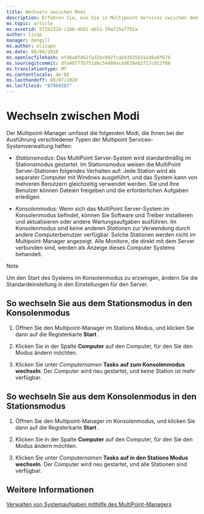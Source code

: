 ```yaml
---
title: Wechseln zwischen Modi
description: Erfahren Sie, wie Sie in Multipoint Services zwischen dem Stations-und Konsolenmodus wechseln.
ms.topic: article
ms.assetid: 5f1b2324-c1b0-4b61-ab51-39af15e7792a
author: lizap
manager: dongill
ms.author: elizapo
ms.date: 08/04/2016
ms.openlocfilehash: efd6a8fd62fa32bc892fcab43935b2a1d8a8f676
ms.sourcegitcommit: dfa48f77b751dbc34409aced628eb2f17c912f08
ms.translationtype: MT
ms.contentlocale: de-DE
ms.lasthandoff: 08/07/2020
ms.locfileid: "87969287"
---
```

# <a name="switch-between-modes"></a>Wechseln zwischen Modi
Der Multipoint-Manager umfasst die folgenden Modi, die Ihnen bei der Ausführung verschiedener Typen der Multipoint Services-Systemverwaltung helfen:

-   *Stationsmodus*: Das MultiPoint Server-System wird standardmäßig im Stationsmodus gestartet. Im Stationsmodus weisen die MultiPoint Server-Stationen folgendes Verhalten auf: Jede Station wird als separater Computer mit Windows ausgeführt, und das System kann von mehreren Benutzern gleichzeitig verwendet werden. Sie und Ihre Benutzer können Dateien freigeben und die erforderlichen Aufgaben erledigen.

-   *Konsolenmodus*: Wenn sich das MultiPoint Server-System im Konsolenmodus befindet, können Sie Software und Treiber installieren und aktualisieren oder andere Wartungsaufgaben ausführen. Im Konsolenmodus sind keine anderen *Stationen* zur Verwendung durch andere Computerbenutzer verfügbar. Solche Stationen werden nicht im Multipoint-Manager angezeigt. Alle Monitore, die direkt mit dem Server verbunden sind, werden als Anzeige dieses Computer Systems behandelt.

> [!NOTE]
> Um den Start des Systems im Konsolenmodus zu erzwingen, ändern Sie die Standardeinstellung in den Einstellungen für den Server.
> ## <a name="to-switch-from-station-mode-to-console-mode"></a>So wechseln Sie aus dem Stationsmodus in den Konsolenmodus

1.  Öffnen Sie den Multipoint-Manager im Stations Modus, und klicken Sie dann auf die Registerkarte **Start** .

2.  Klicken Sie in der Spalte **Computer** auf den Computer, für den Sie den Modus ändern möchten.

3.  Klicken Sie unter *Computernamen* **Tasks** **auf zum Konsolenmodus wechseln**. Der Computer wird neu gestartet, und keine Station ist mehr verfügbar.

## <a name="to-switch-from-console-mode-to-station-mode"></a>So wechseln Sie aus dem Konsolenmodus in den Stationsmodus

1.  Öffnen Sie den Multipoint-Manager im Konsolenmodus, und klicken Sie dann auf die Registerkarte **Start** .

2.  Klicken Sie in der Spalte **Computer** auf den Computer, für den Sie den Modus ändern möchten.

3.  Klicken Sie unter *Computernamen* **Tasks** **auf in den Stations Modus wechseln**. Der Computer wird neu gestartet, und alle Stationen sind verfügbar.

## <a name="see-also"></a>Weitere Informationen
[Verwalten von Systemaufgaben mithilfe des MultiPoint-Managers](Manage-System-Tasks-Using-MultiPoint-Manager.md)